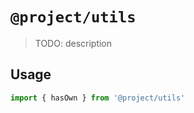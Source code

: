 # `@project/utils`

> TODO: description

## Usage

```TypeScript
import { hasOwn } from '@project/utils'
```
